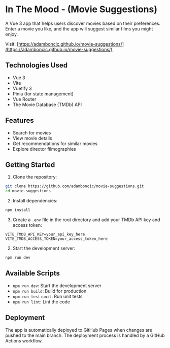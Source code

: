 # In The Mood - (Movie Suggestions)

A Vue 3 app that helps users discover movies based on their preferences. Enter a movie you like, and the app will suggest similar films you might enjoy.

Visit: [https://adamboncic.github.io/movie-suggestions/](https://adamboncic.github.io/movie-suggestions/)

## Technologies Used

- Vue 3
- Vite
- Vuetify 3
- Pinia (for state management)
- Vue Router
- The Movie Database (TMDb) API

## Features

- Search for movies
- View movie details
- Get recommendations for similar movies
- Explore director filmographies

## Getting Started

1. Clone the repository:
```sh
git clone https://github.com/adamboncic/movie-suggestions.git
cd movie-suggestions
```

2. Install dependencies:
```sh
npm install
```

3. Create a `.env` file in the root directory and add your TMDb API key and access token:
```
VITE_TMDB_API_KEY=your_api_key_here
VITE_TMDB_ACCESS_TOKEN=your_access_token_here
```

2. Start the development server:
```sh
npm run dev
```

## Available Scripts

- `npm run dev`: Start the development server
- `npm run build`: Build for production
- `npm run test:unit`: Run unit tests
- `npm run lint`: Lint the code

## Deployment

The app is automatically deployed to GitHub Pages when changes are pushed to the main branch. The deployment process is handled by a GitHub Actions workflow.
